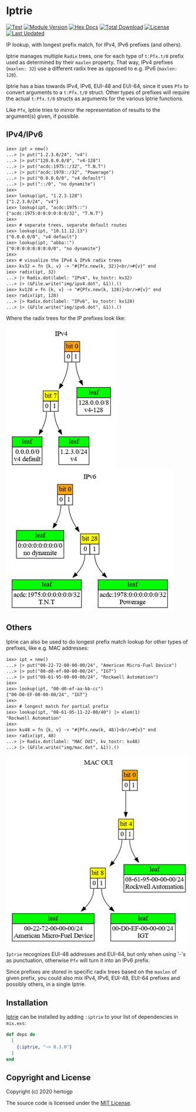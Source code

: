 # Iptrie

[![Test](https://github.com/hertogp/iptrie/actions/workflows/elixir.yml/badge.svg)](https://github.com/hertogp/iptrie/actions/workflows/elixir.yml)
[![Module Version](https://img.shields.io/hexpm/v/iptrie.svg)](https://hex.pm/packages/iptrie)
[![Hex Docs](https://img.shields.io/badge/hex-docs-lightgreen.svg)](https://hexdocs.pm/iptrie/)
[![Total Download](https://img.shields.io/hexpm/dt/iptrie.svg)](https://hex.pm/packages/iptrie)
[![License](https://img.shields.io/hexpm/l/iptrie.svg)](https://github.com/hertogp/iptrie/blob/master/LICENSE)
[![Last Updated](https://img.shields.io/github/last-commit/hertogp/iptrie.svg)](https://github.com/hertogp/iptrie/commits/master)

<!-- @MODULEDOC -->

IP lookup, with longest prefix match, for IPv4, IPv6 prefixes (and others).

Iptrie manages multiple `Radix` trees, one for each type of
`t:Pfx.t/0` prefix used as determined by their `maxlen` property.  That way,
IPv4 prefixes (`maxlen: 32`) use a different radix tree as opposed to e.g. IPv6
(`maxlen: 128`).

Iptrie has a bias towards IPv4, IPv6, EUI-48 and EUI-64, since it uses `Pfx` to
convert arguments to a `t:Pfx.t/0` struct.  Other types of prefixes will
require the actual `t:Pfx.t/0` structs as arguments for the various Iptrie
functions.

Like `Pfx`, Iptrie tries to mirror the representation of results to the
argument(s) given, if possible.

## IPv4/IPv6

    iex> ipt = new()
    ...> |> put("1.2.3.0/24", "v4")
    ...> |> put("128.0.0.0/8", "v4-128")
    ...> |> put("acdc:1975::/32", "T.N.T")
    ...> |> put("acdc:1978::/32", "Powerage")
    ...> |> put("0.0.0.0/0", "v4 default")
    ...> |> put("::/0", "no dynamite")
    iex>
    iex> lookup(ipt, "1.2.3.128")
    {"1.2.3.0/24", "v4"}
    iex> lookup(ipt, "acdc:1975::")
    {"acdc:1975:0:0:0:0:0:0/32", "T.N.T"}
    iex>
    iex> # separate trees, separate default routes
    iex> lookup(ipt, "10.11.12.13")
    {"0.0.0.0/0", "v4 default"}
    iex> lookup(ipt, "abba::")
    {"0:0:0:0:0:0:0:0/0", "no dynamite"}
    iex>
    iex> # visualize the IPv4 & IPv6 radix trees
    iex> kv32 = fn {k, v} -> "#{Pfx.new(k, 32)}<br/>#{v}" end
    iex> radix(ipt, 32)
    ...> |> Radix.dot(label: "IPv4", kv_tostr: kv32)
    ...> |> (&File.write("img/ipv4.dot", &1)).()
    iex> kv128 = fn {k, v} -> "#{Pfx.new(k, 128)}<br/>#{v}" end
    iex> radix(ipt, 128)
    ...> |> Radix.dot(label: "IPv6", kv_tostr: kv128)
    ...> |> (&File.write("img/ipv6.dot", &1)).()


Where the radix trees for the IP prefixes look like:

![ipv4](assets/ipv4.dot.png) ![ipv6](assets/ipv6.dot.png)

## Others

Iptrie can also be used to do longest prefix match lookup for other types of
prefixes, like e.g. MAC addresses:

    iex> ipt = new()
    ...> |> put("00-22-72-00-00-00/24", "American Micro-Fuel Device")
    ...> |> put("00-d0-ef-00-00-00/24", "IGT")
    ...> |> put("08-61-95-00-00-00/24", "Rockwell Automation")
    iex>
    iex> lookup(ipt, "00-d0-ef-aa-bb-cc")
    {"00-D0-EF-00-00-00/24", "IGT"}
    iex>
    iex> # longest match for partial prefix
    iex> lookup(ipt, "08-61-95-11-22-00/40") |> elem(1)
    "Rockwell Automation"
    iex>
    iex> kv48 = fn {k, v} -> "#{Pfx.new(k, 48)}<br/>#{v}" end
    iex> radix(ipt, 48)
    ...> |> Radix.dot(label: "MAC OUI", kv_tostr: kv48)
    ...> |> (&File.write("img/mac.dot", &1)).()

![mac](assets/mac.dot.png)

`Iptrie` recognizes EUI-48 addresses and EUI-64, but only when using '-'s
as punctuation, otherwise `Pfx` will turn it into an IPv6 prefix.

Since prefixes are stored in specific radix trees based on the `maxlen` of
given prefix, you could also mix IPv4, IPv6, EUI-48, EUI-64 prefixes and
possibly others, in a single Iptrie.

<!-- @MODULEDOC -->

## Installation

[Iptrie](https://hexdocs.pm/iptrie) can be installed by adding `:iptrie` to your
list of dependencies in `mix.exs`:

```elixir
def deps do
  [
    {:iptrie, "~> 0.3.0"}
  ]
end
```

## Copyright and License

Copyright (c) 2020 hertogp

The source code is licensed under the [MIT License](./LICENSE.md).

